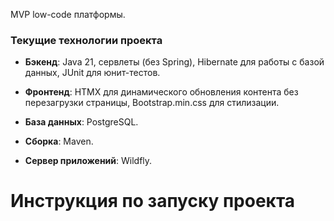 MVP low-code платформы.

### Текущие технологии проекта

- **Бэкенд**: Java 21, сервлеты (без Spring), Hibernate для работы с базой данных, JUnit для юнит-тестов.
    
- **Фронтенд**: HTMX для динамического обновления контента без перезагрузки страницы, Bootstrap.min.css для стилизации.
    
- **База данных**: PostgreSQL.
    
- **Сборка**: Maven.
    
- **Сервер приложений**: Wildfly.



# Инструкция по запуску проекта